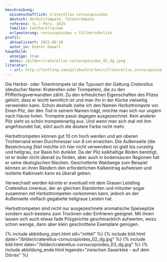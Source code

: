 ```yaml
---
beschreibung:
  wissenschaftlich: Craterellus cornucopioides
  deutsch: Herbsttrompete, Totentrompete
  referenz: (L.) Pers. 1825
  familie: Cantharellaceae
  erlaeuterung: cornucopioides = füllhornähnlich
profil:
  aktualisiert: 2021-08-26
  autor_in: Dieter Gewalt
hauptbild:
  anzeige: true
  datei: /bilder/craterellus-cornucopioides_01_dg.jpeg
literatur:
  - url: http://tintling.com/pilzbuch/arten/c/Craterellus_cornucopioides.html
---
```

Die Herbst- oder Totentrompete ist die Typusart der Gattung *Craterellus* (deutscher Name: Kraterellen oder Trompeten), die zu den Pfifferlingsverwandten zählt. Zu den erfreulichen Eigenschaften des Pilzes gehört, dass er leicht kenntlich ist und man ihn in der Küche vielseitig verwenden kann. Schon deshalb ziehe ich den Namen *Herbsttrompete* vor. Einen Pilz, der den *Tod* in seinem Namen trägt, möchte man sich nur ungern nach Hause holen. Trompete passt dagegen ausgezeichnet. Kein anderer Pilz sieht so schön trompetenartig aus. Und wenn man sich mal mit ihm angefreundet hat, stört auch die düstere Farbe nicht mehr.

Herbsttrompeten können gut 10 cm hoch werden und am oberen Trichterrand einen Durchmesser von 8 cm erreichen. Die Außenseite (die Bezeichnung *Stiel* möchte ich hier nicht verwenden) ist glatt bis runzelig und hellgrau, zur Basis hin dunkler. Da der Pilz kalkhaltige Böden benötigt, ist er leider nicht überall zu finden, aber auch in bodensauren Regionen hat er seine ökologischen Nischen. Geschotterte Waldwege zum Beispiel können an ihren Rändern den erforderlichen Kalkeintrag aufweisen und isolierte Kalkinseln kann es überall geben. 

Verwechselt werden könnte er eventuell mit dem Grauen Leistling Craterellus cinereus, der an gleichen Standorten und mitunter sogar zusammen mit Herbsttrompeten vorkommen kann, jedoch an der Außenseite vielfach gegabelte hellgraue Leisten hat.

Herbsttrompeten sind nicht nur ausgezeichnete aromatische Speisepilze sondern auch bestens zum Trocknen oder Einfrieren geeignet. Mit ihnen lassen sich auch etwas fade Pilzgerichte geschmacklich aufwerten, wozu schon wenige, dann aber klein geschnittene Exemplare genügen.

{% include abbildung_start.html stil="mittel" %}
{% include bild.html datei="/bilder/craterellus-cornucopioides_02_dg.jpg" %}
{% include bild.html datei="/bilder/craterellus-cornucopioides_03_dg.jpg" %}
{% include abbildung_ende.html legende="zwischen Sauerklee - auf dem Dörrex" %}